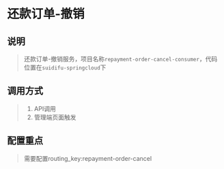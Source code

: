 # 还款订单-撤销 #

## 说明
> 还款订单-撤销服务，项目名称`repayment-order-cancel-consumer`，代码位置在`suidifu-springcloud`下

## 调用方式
> 1. API调用
> 2. 管理端页面触发

## 配置重点
> 需要配置routing_key:repayment-order-cancel

